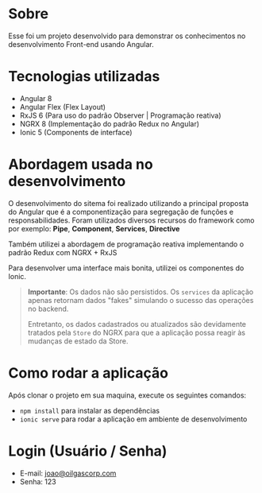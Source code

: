 # Sobre

Esse foi um projeto desenvolvido para demonstrar os conhecimentos no desenvolvimento Front-end usando Angular.

# Tecnologias utilizadas

-   Angular 8
-   Angular Flex (Flex Layout)
-   RxJS 6 (Para uso do padrão Observer | Programação reativa)
-   NGRX 8 (Implementação do padrão Redux no Angular)
-   Ionic 5 (Components de interface)

# Abordagem usada no desenvolvimento

O desenvolvimento do sitema foi realizado utilizando a principal proposta do Angular que é a componentização para segregação de funções e responsabilidades. Foram utilizados diversos recursos do framework como por exemplo: **Pipe**, **Component**, **Services**, **Directive**

Também utilizei a abordagem de programação reativa implementando o padrão Redux com NGRX + RxJS

Para desenvolver uma interface mais bonita, utilizei os componentes do Ionic.

> **Importante**: Os dados não são persistidos. Os `services` da aplicação apenas retornam dados "fakes" simulando o sucesso das operações no backend.
>
> Entretanto, os dados cadastrados ou atualizados são devidamente tratados pela `Store` do NGRX para que a aplicação possa reagir às mudanças de estado da Store.

# Como rodar a aplicação

Após clonar o projeto em sua maquina, execute os seguintes comandos:

-   `npm install` para instalar as dependências
-   `ionic serve` para rodar a aplicação em ambiente de desenvolvimento

# Login (Usuário / Senha)

-   E-mail: joao@oilgascorp.com
-   Senha: 123
